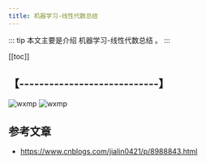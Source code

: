 ```yaml
---
title: 机器学习-线性代数总结
---
```


::: tip
本文主要是介绍 机器学习-线性代数总结 。
:::

[[toc]]

## 【----------------------------】
<img class= "zoom-custom-imgs" :src="$withBase('/assets/img/bigdata/intro/intro-1.png')" alt="wxmp">
<img class= "zoom-custom-imgs" :src="$withBase('/assets/img/bigdata/techintro/intro-1.png')" alt="wxmp">


## 参考文章
* https://www.cnblogs.com/jialin0421/p/8988843.html